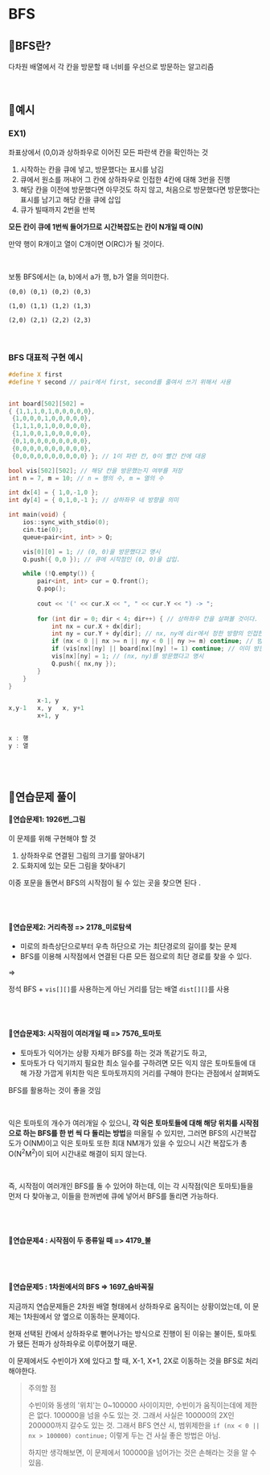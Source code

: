 # BFS

## 📌BFS란?

다차원 배열에서 각 칸을 방문할 때 너비를 우선으로 방문하는 알고리즘

<br>

## 📌예시 

### EX1)

좌표상에서 (0,0)과 상하좌우로 이어진 모든 파란색 칸을 확인하는 것

1. 시작하는 칸을 큐에 넣고, 방문했다는 표시를 남김
2. 큐에서 원소를 꺼내어 그 칸에 상하좌우로 인접한 4칸에 대해 3번을 진행
3. 해당 칸을 이전에 방문했다면 아무것도 하지 않고, 처음으로 방문했다면 방문했다는 표시를 남기고 해당 칸을 큐에 삽입
4. 큐가 빌때까지 2번을 반복

**모든 칸이 큐에 1번씩 들어가므로 시간복잡도는 칸이 N개일 때 O(N)**

만약 행이 R개이고 열이 C개이면 O(RC)가 될 것이다.

<br>

보통 BFS에서는 (a, b)에서 a가 행, b가 열을 의미한다.

```
(0,0) (0,1) (0,2) (0,3)

(1,0) (1,1) (1,2) (1,3)

(2,0) (2,1) (2,2) (2,3)
```

<br>

### BFS 대표적 구현 예시

```c++
#define X first
#define Y second // pair에서 first, second를 줄여서 쓰기 위해서 사용


int board[502][502] =
{ {1,1,1,0,1,0,0,0,0,0},
 {1,0,0,0,1,0,0,0,0,0},
 {1,1,1,0,1,0,0,0,0,0},
 {1,1,0,0,1,0,0,0,0,0},
 {0,1,0,0,0,0,0,0,0,0},
 {0,0,0,0,0,0,0,0,0,0},
 {0,0,0,0,0,0,0,0,0,0} }; // 1이 파란 칸, 0이 빨간 칸에 대응

bool vis[502][502]; // 해당 칸을 방문했는지 여부를 저장
int n = 7, m = 10; // n = 행의 수, m = 열의 수

int dx[4] = { 1,0,-1,0 }; 
int dy[4] = { 0,1,0,-1 }; // 상하좌우 네 방향을 의미

int main(void) {
	ios::sync_with_stdio(0);
	cin.tie(0);
	queue<pair<int, int> > Q;

	vis[0][0] = 1; // (0, 0)을 방문했다고 명시
	Q.push({ 0,0 }); // 큐에 시작점인 (0, 0)을 삽입.

	while (!Q.empty()) {
		pair<int, int> cur = Q.front(); 
		Q.pop();
		
		cout << '(' << cur.X << ", " << cur.Y << ") -> ";
		
		for (int dir = 0; dir < 4; dir++) { // 상하좌우 칸을 살펴볼 것이다. dir = 0, 1, 2, 3
			int nx = cur.X + dx[dir]; 
			int ny = cur.Y + dy[dir]; // nx, ny에 dir에서 정한 방향의 인접한 칸의 좌표가 들어감
			if (nx < 0 || nx >= n || ny < 0 || ny >= m) continue; // 범위 밖일 경우 넘어감
			if (vis[nx][ny] || board[nx][ny] != 1) continue; // 이미 방문한 칸이거나 파란 칸이 아닐 경우
			vis[nx][ny] = 1; // (nx, ny)를 방문했다고 명시
			Q.push({ nx,ny });
		}
	}
}
```

```c++
		x-1, y
x,y-1   x, y   x, y+1
        x+1, y
            
            
x : 행
y : 열
```

<br>

<br>

## 📌연습문제 풀이

#### 🚩연습문제1: 1926번_그림

이 문제를 위해 구현해야 할 것

1. 상하좌우로 연결된 그림의 크기를 알아내기
2. 도화지에 있는 모든 그림을 찾아내기

이중 포문을 돌면서 BFS의 시작점이 될 수 있는 곳을 찾으면 된다 .

<br><br>

#### 🚩연습문제2: 거리측정  => 2178_미로탐색

+ 미로의 좌측상단으로부터 우측 하단으로 가는 최단경로의 길이를 찾는 문제
+ BFS를 이용해 시작점에서 연결된 다른 모든 점으로의 최단 경로를 찾을 수 있다. 

=> 

정석 BFS + `vis[][]`를 사용하는게 아닌 거리를 담는 배열 `dist[][]`를 사용

<br><br>

#### 🚩연습문제3:  시작점이 여러개일 때 => 7576_토마토

+ 토마토가 익어가는 상황 자체가 BFS를 하는 것과 똑같기도 하고, 
+ 토마토가 다 익기까지 필요한 최소 일수를 구하려면 모든 익지 않은 토마토들에 대해 가장 가깝게 위치한 익은 토마토까지의 거리를 구해야 한다는 관점에서 살펴봐도

BFS를 활용하는 것이 좋을 것임

<br>

익은 토마토의 개수가 여러개일 수 있으니, **각 익은 토마토들에 대해 해당 위치를 시작점으로 하는 BFS를 한 번 씩 다 돌리는 방법**을 떠올릴 수 있지만, 그러면 BFS의 시간복잡도가 O(NM)이고 익은 토마토 또한 최대 NM개가 있을 수 있으니 시간 복잡도가 총 O(N<sup>2</sup>M<sup>2</sup>)이 되어 시간내로 해결이 되지 않는다.

<br>

즉, 시작점이 여러개인 BFS를 돌 수 있어야 하는데, 이는 각 시작점(익은 토마토)들을 먼저 다 찾아놓고, 이들을 한꺼번에 큐에 넣어서 BFS를 돌리면 가능하다. 

<br><br>

#### 🚩연습문제4 : 시작점이 두 종류일 때 => 4179_불

<br><br>

#### 🚩연습문제5 : 1차원에서의 BFS => 1697_숨바꼭질

 지금까지 연습문제들은 2차원 배열 형태에서 상하좌우로 움직이는 상황이었는데, 이 문제는 1차원에서 양 옆으로 이동하는 문제이다. 

현재 선택된 칸에서 상하좌우로 뻗어나가는 방식으로 진행이 된 이유는 불이든, 토마토가 됐든 전파가 상하좌우로 이루어졌기 때문. 

이 문제에서도 수빈이가 X에 있다고 할 때,  X-1, X+1, 2X로 이동하는 것을 BFS로 처리해야한다. 

> 주의할 점
>
> 수빈이와 동생의 '위치'는 0~100000 사이이지만, 수빈이가 움직이는데에 제한은 없다. 100000을 넘을 수도 있는 것. 그래서 사실은 100000의 2X인 200000까지 갈수도 있는 것. 그래서 BFS 연산 시, 범위제한을 `if (nx < 0 || nx > 100000) continue;` 이렇게 두는 건 사실 좋은 방법은 아님.
>
> 하지만 생각해보면, 이 문제에서 100000을 넘어가는 것은 손해라는 것을 알 수 있음.
